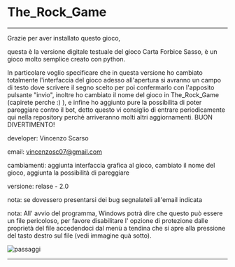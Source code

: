 # The_Rock_Game


________________________________________________________________________________________________________________________________________

Grazie per aver installato questo gioco,

questa è la versione digitale testuale del gioco Carta Forbice Sasso, è un gioco molto semplice creato con python.

In particolare voglio specificare che in questa versione ho cambiato totalmente l'interfaccia del gioco adesso all'apertura si avranno un campo di testo dove scrivere il segno scelto per poi confermarlo con l'apposito pulsante "invio", inoltre ho cambiato il nome del gioco in The_Rock_Game (capirete perche :) ), e infine ho aggiunto pure la possibilita di poter pareggiare contro il bot, detto questo vi consiglio di entrare periodicamente quì nella repository perchè arriveranno molti altri aggiornamenti. BUON DIVERTIMENTO! 

developer: Vincenzo Scarso

email: vincenzosc07@gmail.com

cambiamenti: aggiunta interfaccia grafica al gioco, cambiato il nome del gioco, aggiunta la possibilità di pareggiare

versione: relase - 2.0

nota: se dovessero presentarsi dei bug segnalateli all'email indicata

nota: All' avvio del programma, Windows potrà dire che questo può essere un file pericoloso, per favore disabilitare l' opzione di protezione dalle proprietà del 
      file accedendoci dal menù a tendina che si apre alla pressione del tasto destro sul file (vedi immagine quà sotto).

![passaggi](https://user-images.githubusercontent.com/110780936/220614613-ec43978f-4c24-4f42-bca0-b30f9ba6d723.jpg)

________________________________________________________________________________________________________________________________________

